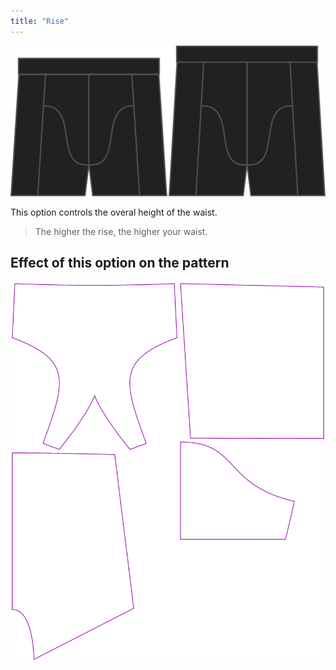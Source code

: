 ```yaml
---
title: "Rise"
---
```


![The rise option on Bruce](./rise.svg)

This option controls the overal height of the waist.

> The higher the rise, the higher your waist.

## Effect of this option on the pattern

![This image shows the effect of this option by superimposing several variants that have a different value for this option](bruce_rise_sample.svg "Effect of this option on the pattern")
